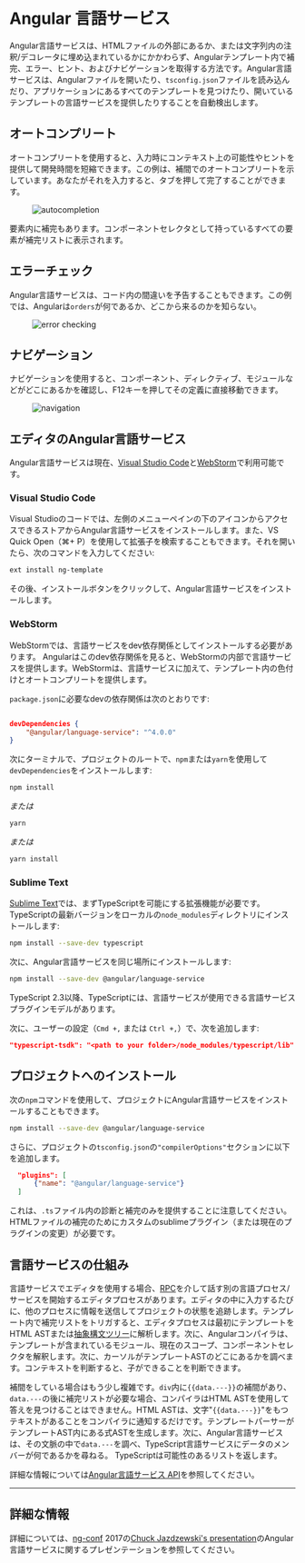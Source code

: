 # Angular 言語サービス

Angular言語サービスは、HTMLファイルの外部にあるか、または文字列内の注釈/デコレータに埋め込まれているかにかかわらず、Angularテンプレート内で補完、エラー、ヒント、およびナビゲーションを取得する方法です。Angular言語サービスは、Angularファイルを開いたり、`tsconfig.json`ファイルを読み込んだり、アプリケーションにあるすべてのテンプレートを見つけたり、開いているテンプレートの言語サービスを提供したりすることを自動検出します。


## オートコンプリート

オートコンプリートを使用すると、入力時にコンテキスト上の可能性やヒントを提供して開発時間を短縮できます。この例は、補間でのオートコンプリートを示しています。あなたがそれを入力すると、タブを押して完了することができます。

<figure>
  <img src="generated/images/guide/language-service/language-completion.gif" alt="autocompletion">
</figure>

要素内に補完もあります。コンポーネントセレクタとして持っているすべての要素が補完リストに表示されます。

## エラーチェック

Angular言語サービスは、コード内の間違いを予告することもできます。この例では、Angularは`orders`が何であるか、どこから来るのかを知らない。 

<figure>
  <img src="generated/images/guide/language-service/language-error.gif" alt="error checking">
</figure>

## ナビゲーション

ナビゲーションを使用すると、コンポーネント、ディレクティブ、モジュールなどがどこにあるかを確認し、F12キーを押してその定義に直接移動できます。

<figure>
  <img src="generated/images/guide/language-service/language-navigation.gif" alt="navigation">
</figure>


## エディタのAngular言語サービス

Angular言語サービスは現在、[Visual Studio Code](https://code.visualstudio.com/)と[WebStorm](https://www.jetbrains.com/webstorm)で利用可能です。

### Visual Studio Code

Visual Studioのコードでは、左側のメニューペインの下のアイコンからアクセスできるストアからAngular言語サービスをインストールします。また、VS Quick Open（⌘+ P）を使用して拡張子を検索することもできます。それを開いたら、次のコマンドを入力してください: 

```sh
ext install ng-template
```

その後、インストールボタンをクリックして、Angular言語サービスをインストールします。 


### WebStorm

WebStormでは、言語サービスをdev依存関係としてインストールする必要があります。 
Angularはこのdev依存関係を見ると、WebStormの内部で言語サービスを提供します。WebStormは、言語サービスに加えて、テンプレート内の色付けとオートコンプリートを提供します。

`package.json`に必要なdevの依存関係は次のとおりです:

```json

devDependencies {
	"@angular/language-service": "^4.0.0"
}
```

次にターミナルで、プロジェクトのルートで、`npm`または`yarn`を使用して`devDependencies`をインストールします: 

```sh
npm install 
```
*または* 

```sh
yarn
```

*または* 

```sh
yarn install
```


### Sublime Text

[Sublime Text](https://www.sublimetext.com/)では、まずTypeScriptを可能にする拡張機能が必要です。TypeScriptの最新バージョンをローカルの`node_modules`ディレクトリにインストールします:

```sh
npm install --save-dev typescript
```

次に、Angular言語サービスを同じ場所にインストールします:
```sh
npm install --save-dev @angular/language-service
```

TypeScript 2.3以降、TypeScriptには、言語サービスが使用できる言語サービスプラグインモデルがあります。 

次に、ユーザーの設定（`Cmd +,` または `Ctrl +,`）で、次を追加します:

```json
"typescript-tsdk": "<path to your folder>/node_modules/typescript/lib"
```


## プロジェクトへのインストール

次の`npm`コマンドを使用して、プロジェクトにAngular言語サービスをインストールすることもできます。

```sh
npm install --save-dev @angular/language-service
```
さらに、プロジェクトの`tsconfig.json`の`"compilerOptions"`セクションに以下を追加します。

```json
  "plugins": [
      {"name": "@angular/language-service"}
  ]
```
これは、`.ts`ファイル内の診断と補完のみを提供することに注意してください。HTMLファイルの補完のためにカスタムのsublimeプラグイン（または現在のプラグインの変更）が必要です。


## 言語サービスの仕組み

言語サービスでエディタを使用する場合、[RPC](https://en.wikipedia.org/wiki/Remote_procedure_call)を介して話す別の言語プロセス/サービスを開始するエディタプロセスがあります。エディタの中に入力するたびに、他のプロセスに情報を送信してプロジェクトの状態を追跡します。テンプレート内で補完リストをトリガすると、エディタプロセスは最初にテンプレートをHTML ASTまたは[抽象構文ツリー](https://en.wikipedia.org/wiki/Abstract_syntax_tree)に解析します。次に、Angularコンパイラは、テンプレートが含まれているモジュール、現在のスコープ、コンポーネントセレクタを解釈します。次に、カーソルがテンプレートASTのどこにあるかを調べます。コンテキストを判断すると、子ができることを判断できます。

補間をしている場合はもう少し複雑です。`div`内に`{{data.---}}`の補間があり、`data.---`の後に補完リストが必要な場合、コンパイラはHTML ASTを使用して答えを見つけることはできません。HTML ASTは、文字"`{{data.---}}`"をもつテキストがあることをコンパイラに通知するだけです。テンプレートパーサーがテンプレートAST内にある式ASTを生成します。次に、Angular言語サービスは、その文脈の中で`data.---`を調べ、TypeScript言語サービスにデータのメンバーが何であるかを尋ねる。 TypeScriptは可能性のあるリストを返します。


詳細な情報については[Angular言語サービス API](https://github.com/angular/angular/blob/master/packages/language-service/src/types.ts)を参照してください。








<hr>

## 詳細な情報

詳細については、[ng-conf](https://www.ng-conf.org/) 2017の[Chuck Jazdzewski's presentation](https://www.youtube.com/watch?v=ez3R0Gi4z5A&t=368s)のAngular言語サービスに関するプレゼンテーションを参照してください。


